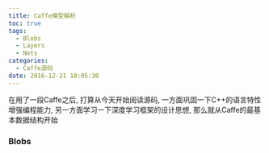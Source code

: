 ```yaml
---
title: Caffe模型解析
toc: true
tags:
  - Blobs
  - Layers
  - Nets
categories:
  - Caffe源码
date: 2016-12-21 18:05:30
---
```


在用了一段Caffe之后, 打算从今天开始阅读源码, 一方面巩固一下C++的语言特性增强编程能力, 另一方面学习一下深度学习框架的设计思想, 那么就从Caffe的最基本数据结构开始

<!--more-->

### **Blobs**



